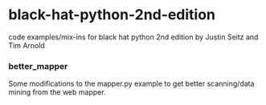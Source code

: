 # black-hat-python-2nd-edition
code examples/mix-ins for black hat python 2nd edition by Justin Seitz and Tim Arnold

### better_mapper
Some modifications to the mapper.py example to get better scanning/data mining from the web mapper.